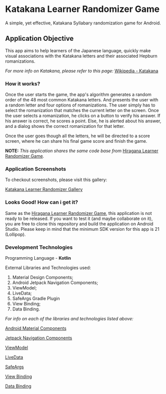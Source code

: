 # Katakana Learner Randomizer Game
A simple, yet effective, Katakana Syllabary randomization game for Android.

## Application Objective
This app aims to help learners of the Japanese language, quickly make visual associations with the Katakana letters
and their associated Hepburn romanizations.

<i>For more info on Katakana, please refer to this page:</i>
[Wikipedia - Katakana](https://en.wikipedia.org/wiki/Katakana)

### How it works?
Once the user starts the game, the app's algorithm generates a random order of the 48 most common Katakana letters. And presents 
the user with a random letter and four options of romanizations. The user simply has to select the romanization that matches 
the current letter on the screen. Once the user selects a romanization, he clicks on a button to verify his answer. If his answer is correct,
he scores a point. Else, he is alerted about his answer, and a dialog shows the correct romanization for that letter.
<p>Once the user goes though all the letters, he will be directed to a score screen, where he can share his final game score
and finish the game.</p>

**NOTE:** <i>This application shares the same code base from </i>
[Hiragana Learner Randomizer Game](https://github.com/mathsemilio/hiragana-learner-randomizer).

### Application Screenshots
To checkout screenshots, please visit this gallery:
<p><a href="https://postimg.cc/gallery/kBJdB1c">Katakana Learner Randomizer Gallery</a></p>

### Looks Good! How can i get it?
Same as the [Hiragana Learner Randomizer Game](https://github.com/mathsemilio/hiragana-learner-randomizer), this application is not ready
to be released. If you want to test it (and maybe collaborate on it), you are free to clone this repository and build the
application on Android Studio. Please keep in mind that the minimum SDK version for this app is 21 (Lollipop).

### Development Technologies
Programming Language - **Kotlin**
<p>External Libraries and Technologies used:</p>
<ol>
  <li>Material Design Components;</li>
  <li>Android Jetpack Navigation Components;</li>
  <li>ViewModel;</li>
  <li>LiveData;</li>
  <li>SafeArgs Gradle Plugin</li>
  <li>View Binding;</li>
  <li>Data Binding.</li>
</ol >

<i>For info on each of the libraries and technologies listed above:</i>
<p><a href="https://github.com/material-components/material-components-android">Android Material Components</a></p>
<p><a href="https://developer.android.com/guide/navigation/navigation-getting-started">Jetpack Navigation Components</a></p>
<p><a href="https://developer.android.com/topic/libraries/architecture/viewmodel">ViewModel</a></p>
<p><a href="https://developer.android.com/topic/libraries/architecture/livedata">LiveData</a></p>
<p><a href="https://developer.android.com/guide/navigation/navigation-pass-data#Safe-args">SafeArgs</a></p>
<p><a href="https://developer.android.com/topic/libraries/view-binding">View Binding</a></p>
<p><a href="https://developer.android.com/topic/libraries/data-binding">Data Binding</a></p>
